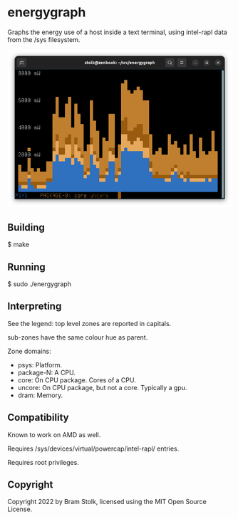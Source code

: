 # energygraph

Graphs the energy use of a host inside a text terminal, using intel-rapl data from the /sys filesystem.

![screenshot](images/screenshot0.png "screenshot")

## Building

$ make

## Running

$ sudo ./energygraph

## Interpreting

See the legend: top level zones are reported in capitals.

sub-zones have the same colour hue as parent.

Zone domains:

 * psys: Platform.
 * package-N: A CPU.
 * core: On CPU package. Cores of a CPU.
 * uncore: On CPU package, but not a core. Typically a gpu.
 * dram: Memory.

## Compatibility

Known to work on AMD as well.

Requires /sys/devices/virtual/powercap/intel-rapl/ entries.

Requires root privileges.

## Copyright

Copyright 2022 by Bram Stolk, licensed using the MIT Open Source License.


